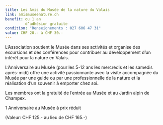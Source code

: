 ```yaml
---
title: Les Amis du Musée de la nature du Valais
link: amismuseenature.ch
benefit: ou 1 an
         d’adhésion gratuite
condition: "Renseignements : 027 606 47 31"
value: CHF 20.- à CHF 30.-
---
```


L’Association soutient le Musée
dans ses activités et organise des
excursions et des conférences
pour contribuer au développement
d’un intérêt pour la nature
en Valais.

L’Anniversaire au Musée (pour
les 5-12 ans les mercredis et
les samedis après-midi) offre
une activité passionnante avec
la visite accompagnée du Musée
par une guide ou par une professionnelle
de la nature et la réalisation
d’un souvenir à emporter
chez soi.

Les membres ont la gratuité de
l’entrée au Musée et au Jardin
alpin de Champex.

<div class="partner-info" style="margin-bottom: -26px; padding-bottom: 10px">
    <p class="partner-info__benefit">1 Anniversaire au Musée à prix réduit</p>
    <p class="partner-info__detail">(Valeur: CHF 125.- au lieu de CHF 165.-)</p>
</div>


